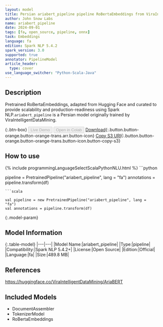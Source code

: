 ```yaml
---
layout: model
title: Persian ariabert_pipeline pipeline RoBertaEmbeddings from ViraIntelligentDataMining
author: John Snow Labs
name: ariabert_pipeline
date: 2024-09-01
tags: [fa, open_source, pipeline, onnx]
task: Embeddings
language: fa
edition: Spark NLP 5.4.2
spark_version: 3.0
supported: true
annotator: PipelineModel
article_header:
  type: cover
use_language_switcher: "Python-Scala-Java"
---
```


## Description

Pretrained RoBertaEmbeddings, adapted from Hugging Face and curated to provide scalability and production-readiness using Spark NLP.`ariabert_pipeline` is a Persian model originally trained by ViraIntelligentDataMining.

{:.btn-box}
<button class="button button-orange" disabled>Live Demo</button>
<button class="button button-orange" disabled>Open in Colab</button>
[Download](https://s3.amazonaws.com/auxdata.johnsnowlabs.com/public/models/ariabert_pipeline_fa_5.4.2_3.0_1725165653843.zip){:.button.button-orange.button-orange-trans.arr.button-icon}
[Copy S3 URI](s3://auxdata.johnsnowlabs.com/public/models/ariabert_pipeline_fa_5.4.2_3.0_1725165653843.zip){:.button.button-orange.button-orange-trans.button-icon.button-copy-s3}

## How to use



<div class="tabs-box" markdown="1">
{% include programmingLanguageSelectScalaPythonNLU.html %}
```python

pipeline = PretrainedPipeline("ariabert_pipeline", lang = "fa")
annotations =  pipeline.transform(df)   

```
```scala

val pipeline = new PretrainedPipeline("ariabert_pipeline", lang = "fa")
val annotations = pipeline.transform(df)

```
</div>

{:.model-param}
## Model Information

{:.table-model}
|---|---|
|Model Name:|ariabert_pipeline|
|Type:|pipeline|
|Compatibility:|Spark NLP 5.4.2+|
|License:|Open Source|
|Edition:|Official|
|Language:|fa|
|Size:|489.8 MB|

## References

https://huggingface.co/ViraIntelligentDataMining/AriaBERT

## Included Models

- DocumentAssembler
- TokenizerModel
- RoBertaEmbeddings